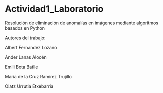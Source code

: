 # Actividad1_Laboratorio
Resolución de eliminación de anomalías en imágenes mediante algoritmos basados en Python

Autores del trabajo:

Albert Fernandez Lozano

Ander Lanas Alocén

Emili Bota Batlle

María de la Cruz Ramírez Trujillo

Olatz Urrutia Etxebarria
